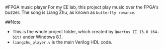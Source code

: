 #FPGA music player
For my EE lab, this project play music over the FPGA's buzzer.
The song is Liang Zhu, as known as `butterfly romance`.

##Note
- This is the whole project folder, which created by `Quartus II 13.0 (64-bit)` under Windows 8.1.
- `liangzhu_player.v` is the main Verilog HDL code.
